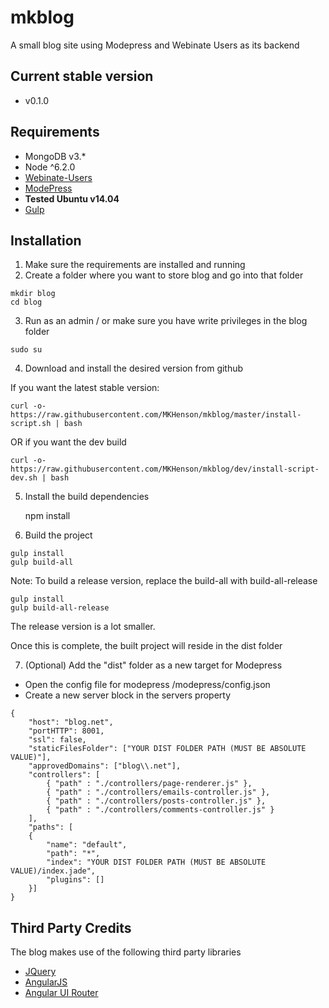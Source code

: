 # mkblog
A small blog site using Modepress and Webinate Users as its backend

## Current stable version
* v0.1.0

## Requirements
* MongoDB v3.*
* Node ^6.2.0
* [Webinate-Users](https://github.com/MKHenson/webinate-users)
* [ModePress](https://github.com/MKHenson/modepress)
* **Tested Ubuntu v14.04**
* [Gulp](https://github.com/gulpjs/gulp/blob/master/docs/getting-started.md)

## Installation

1) Make sure the requirements are installed and running
2) Create a folder where you want to store blog and go into that folder

```
mkdir blog
cd blog
```

3) Run as an admin / or make sure you have write privileges in the blog folder
```
sudo su
```

4) Download and install the desired version from github

If you want the latest stable version:

```
curl -o- https://raw.githubusercontent.com/MKHenson/mkblog/master/install-script.sh | bash
```

OR if you want the dev build

```
curl -o- https://raw.githubusercontent.com/MKHenson/mkblog/dev/install-script-dev.sh | bash
```

5) Install the build dependencies

    npm install

6) Build the project

```
gulp install
gulp build-all
```

Note: To build a release version, replace the build-all with build-all-release

```
gulp install
gulp build-all-release
```
The release version is a lot smaller.

Once this is complete, the built project will reside in the dist folder

7) (Optional) Add the "dist" folder as a new target for Modepress

* Open the config file for modepress /modepress/config.json
* Create a new server block in the servers property
```
{
    "host": "blog.net",
    "portHTTP": 8001,
    "ssl": false,
    "staticFilesFolder": ["YOUR DIST FOLDER PATH (MUST BE ABSOLUTE VALUE)"],
    "approvedDomains": ["blog\\.net"],
    "controllers": [
        { "path" : "./controllers/page-renderer.js" },
        { "path" : "./controllers/emails-controller.js" },
        { "path" : "./controllers/posts-controller.js" },
        { "path" : "./controllers/comments-controller.js" }
    ],
    "paths": [
    {
        "name": "default",
        "path": "*",
        "index": "YOUR DIST FOLDER PATH (MUST BE ABSOLUTE VALUE)/index.jade",
        "plugins": []
    }]
}
```


## Third Party Credits
The blog makes use of the following third party libraries

* [JQuery](https://jquery.com/)
* [AngularJS](https://angularjs.org/)
* [Angular UI Router](https://github.com/angular-ui/ui-router)
